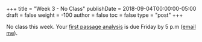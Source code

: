 +++
title = "Week 3 - No Class"
publishDate = 2018-09-04T00:00:00-05:00
draft = false
weight = -100
author = false
toc = false
type = "post"
+++

No class this week. Your [first passage analysis](https://phil871.colinmclear.net/analysis-1) is due Friday by 5 p.m ([email me](mailto:mclear@unl.edu)).
